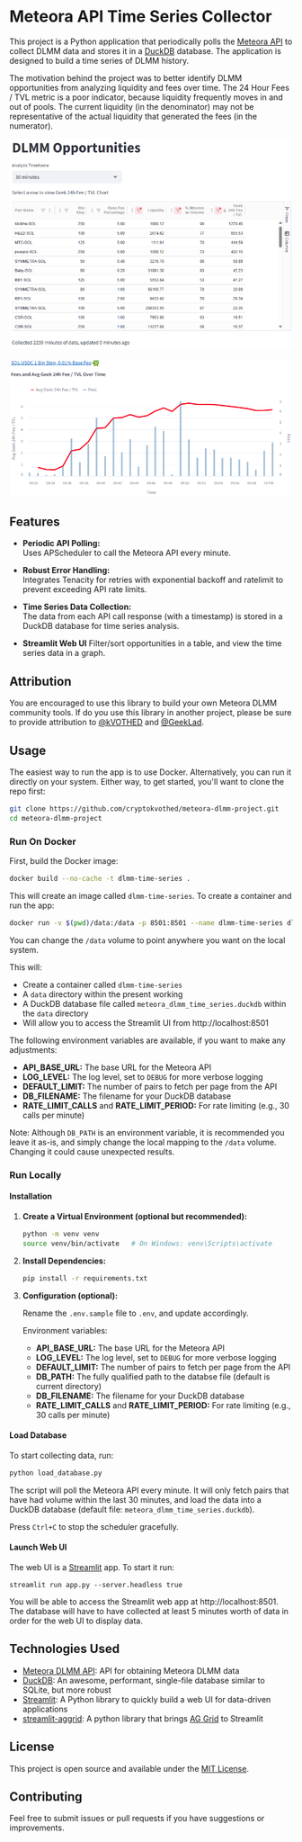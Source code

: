 # Meteora API Time Series Collector

This project is a Python application that periodically polls the [Meteora API](https://dlmm-api.meteora.ag/swagger-ui/#/) to collect DLMM data and stores it in a [DuckDB](https://duckdb.org/) database. The application is designed to build a time series of DLMM history.

The motivation behind the project was to better identify DLMM opportunities from analyzing liquidity and fees over time. The 24 Hour Fees / TVL metric is a poor indicator, because liquidity frequently moves in and out of pools. The current liquidity (in the denominator) may not be representative of the actual liquidity that generated the fees (in the numerator).

![Opportunities Table](img/aggrid-opportunities.png)

![Time Series Graph](img/timeseries-graph.png)

## Features

- **Periodic API Polling:**  
  Uses APScheduler to call the Meteora API every minute.

- **Robust Error Handling:**  
  Integrates Tenacity for retries with exponential backoff and ratelimit to prevent exceeding API rate limits.

- **Time Series Data Collection:**  
  The data from each API call response (with a timestamp) is stored in a DuckDB database for time series analysis.

- **Streamlit Web UI**
  Filter/sort opportunities in a table, and view the time series data in a graph.

## Attribution
You are encouraged to use this library to build your own Meteora DLMM community tools. If do you use this library in another project, please be sure to provide attribution to [@kVOTHED](https://x.com/CryptoKvothed) and [@GeekLad](https://x.com/GeekLad).

## Usage
The easiest way to run the app is to use Docker. Alternatively, you can run it 
directly on your system.  Either way, to get started, you'll want to clone the 
repo first:

```bash
git clone https://github.com/cryptokvothed/meteora-dlmm-project.git
cd meteora-dlmm-project
```

### Run On Docker
First, build the Docker image:

```bash
docker build --no-cache -t dlmm-time-series .
```

This will create an image called `dlmm-time-series`.  To create a container and 
run the app:

```bash
docker run -v $(pwd)/data:/data -p 8501:8501 --name dlmm-time-series dlmm-time-series
```

You can change the `/data` volume to point anywhere you want on the local system.

This will:
  - Create a container called `dlmm-time-series`
  - A `data` directory within the present working
  - A DuckDB database file called `meteora_dlmm_time_series.duckdb` within the `data` directory
  - Will allow you to access the Streamlit UI from http://localhost:8501

The following environment variables are available, if you want to make any 
adjustments:
  - **API_BASE_URL:** The base URL for the Meteora API
  - **LOG_LEVEL:** The log level, set to `DEBUG` for more verbose logging
  - **DEFAULT_LIMIT:** The number of pairs to fetch per page from the API
  - **DB_FILENAME:** The filename for your DuckDB database
  - **RATE_LIMIT_CALLS** and **RATE_LIMIT_PERIOD:** For rate limiting (e.g., 30 calls per minute)

Note: Although `DB_PATH` is an environment variable, it is recommended you 
leave it as-is, and simply change the local mapping to the `/data` volume. 
Changing it could cause unexpected results.

### Run Locally

#### Installation

1. **Create a Virtual Environment (optional but recommended):**

   ```bash
   python -m venv venv
   source venv/bin/activate   # On Windows: venv\Scripts\activate
   ```

2. **Install Dependencies:**

   ```bash
   pip install -r requirements.txt
   ```

3. **Configuration (optional):**

   Rename the `.env.sample` file to `.env`, and update accordingly.

   Environment variables:
   - **API_BASE_URL:** The base URL for the Meteora API
   - **LOG_LEVEL:** The log level, set to `DEBUG` for more verbose logging
   - **DEFAULT_LIMIT:** The number of pairs to fetch per page from the API
   - **DB_PATH:** The fully qualified path to the databse file (default is current directory)
   - **DB_FILENAME:** The filename for your DuckDB database
   - **RATE_LIMIT_CALLS** and **RATE_LIMIT_PERIOD:** For rate limiting (e.g., 30 calls per minute)

#### Load Database
To start collecting data, run:

```bash
python load_database.py
```

The script will poll the Meteora API every minute.  It will only fetch pairs 
that have had volume within the last 30 minutes, and load the data into a 
DuckDB database (default file: `meteora_dlmm_time_series.duckdb`).

Press `Ctrl+C` to stop the scheduler gracefully.

#### Launch Web UI
The web UI is a [Streamlit](https://streamlit.io/) app.  To start it run:

```
streamlit run app.py --server.headless true
```

You will be able to access the Streamlit web app at http://localhost:8501.  The 
database will have to have collected at least 5 minutes worth of data in order 
for the web UI to display data.

## Technologies Used
- [Meteora DLMM API](https://dlmm-api.meteora.ag/swagger-ui/): API for obtaining Meteora DLMM data
- [DuckDB](https://duckdb.org/): An awesome, performant, single-file database similar to SQLite, but more robust
- [Streamlit](https://streamlit.io/): A Python library to quickly build a web UI for data-driven applications
- [streamlit-aggrid](https://github.com/PablocFonseca/streamlit-aggrid): A python library that brings [AG Grid](https://www.ag-grid.com/) to Streamlit

## License

This project is open source and available under the [MIT License](LICENSE.md).

## Contributing

Feel free to submit issues or pull requests if you have suggestions or improvements.
